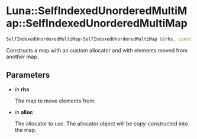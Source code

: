 # Luna::SelfIndexedUnorderedMultiMap::SelfIndexedUnorderedMultiMap

```c++
SelfIndexedUnorderedMultiMap(SelfIndexedUnorderedMultiMap &&rhs, const allocator_type &alloc)
```

Constructs a map with an custom allocator and with elements moved from another map. 



## Parameters
* *in* **rhs**

    The map to move elements from. 

* *in* **alloc**

    The allocator to use. The allocator object will be copy-constructed into the map. 

